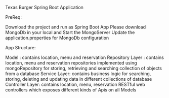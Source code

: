 Texas Burger Spring Boot Application 

PreReq:

Download the project and run as Spring Boot App
Please download MongoDb in your local and Start the MongoServer
Update the application.properties for MongoDb configuration

App Structure:

Model :
contains location, menu and reservation 
Repository Layer :
contains location, menu and reservation repositories implemented using mongoRepository for storing, retrieving and searching collection of objects from a database
Service Layer: 
contains business logic for searching, storing, deleting and updating data in different collections of database
Controller Layer: 
contains location, menu, reservation RESTful web controllers which exposes different kinds of Apis on all Models

  

